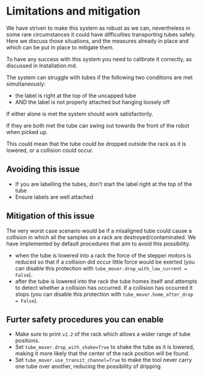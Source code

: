 # Limitations and mitigation

We have striven to make this system as robust as we can, nevertheless in some rare circumstances it could have difficulties transporting tubes safely. Here we discuss those situations, and the measures already in place and which can be put in place to mitigate them.

To have any success with this system you need to calibrate it correctly, as discussed in Installation.md.

The system can struggle with tubes if the following two conditions are met simultaneously:
- the label is right at the top of the uncapped tube 
- AND the label is not properly attached but hanging loosely off

If either alone is met the system should work satisfactorily.

If they are both met the tube can swing out towards the front of the robot when picked up.

This could mean that the tube could be dropped outside the rack as it is lowered, or a collision could occur.

## Avoiding this issue
- If you are labelling the tubes, don't start the label right at the top of the tube
- Ensure labels are well attached

## Mitigation of this issue
The very worst case scenario would be if a misaligned tube could cause a collision in which all the samples on a rack are destroyed/contaminated. We have implemented by default procedures that aim to avoid this possibility.
- when the tube is lowered into a rack the force of the stepper motors is reduced so that if a collision did occur little force would be exerted (you can disable this protection with `tube_mover.drop_with_low_current = False`).
- after the tube is lowered into the rack the tube homes itself and attempts to detect whether a collision has occurred. If a collision has occurred it stops (you can disable this protection with `tube_mover.home_after_drop = False`).

## Furter safety procedures you can enable
- Make sure to print `v2.2` of the rack which allows a wider range of tube positions.
- Set `tube_mover.drop_with_shake=True` to shake the tube as it is lowered, making it more likely that the center of the rack position will be found.
- Set `tube_mover.use_transit_channel=True` to make the tool never carry one tube over another, reducing the possibility of dripping

